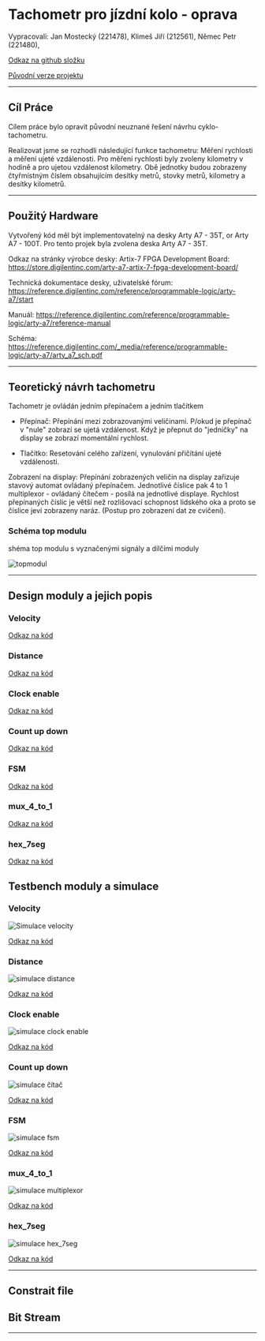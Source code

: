 # Tachometr pro jízdní kolo - oprava

Vypracovali: Jan Mostecký (221478), Klimeš Jiří (212561), Němec Petr (221480), 

[Odkaz na github složku](https://github.com/JanMostecky/Digital-electronics-1/tree/main/projekt%20-%20oprava)

[Původní verze projektu](https://github.com/JanMostecky/Digital-electronics-1/tree/main/project)

------------------------------

## Cíl Práce

Cílem práce bylo opravit původní neuznané řešení návrhu cyklo-tachometru. 

Realizovat jsme se rozhodli následující funkce tachometru: Měření rychlosti a měření ujeté vzdálenosti. 
Pro měření rychlosti byly zvoleny kilometry v hodině a pro ujetou vzdálenost kilometry. Obě jednotky budou zobrazeny čtyřmístným číslem obsahujícím desítky metrů, stovky metrů, kilometry a desítky kilometrů. 

-----------------------------

## Použitý Hardware

Vytvořený kód měl být implementovatelný na desky Arty A7 - 35T, or Arty A7 - 100T. Pro tento projek byla zvolena deska Arty A7 - 35T.

Odkaz na stránky výrobce desky: Artix-7 FPGA Development Board:
https://store.digilentinc.com/arty-a7-artix-7-fpga-development-board/

Technická dokumentace desky, uživatelské fórum: 
https://reference.digilentinc.com/reference/programmable-logic/arty-a7/start

Manuál:
https://reference.digilentinc.com/reference/programmable-logic/arty-a7/reference-manual

Schéma:
https://reference.digilentinc.com/_media/reference/programmable-logic/arty-a7/arty_a7_sch.pdf

-----------------------------

## Teoretický návrh tachometru

Tachometr je ovládán jedním přepínačem a jedním tlačítkem

- Přepínač: 
Přepínání mezi zobrazovanými veličinami. P/okud je přepínač v "nule" zobrazí se ujetá vzdálenost. Když je přepnut do "jedničky" na display se zobrazí momentální rychlost. 

- Tlačítko:
Resetování celého zařízení, vynulování přičítání ujeté vzdálenosti. 

Zobrazení na display: 
Přepínání zobrazených veličin na display zařizuje stavový automat ovládaný přepínačem. Jednotlivé číslice pak  4 to 1 multiplexor - ovládaný čítečem - posílá na jednotlivé displaye. Rychlost přepínaných číslic je větší než rozlišovací schopnost lidského oka a proto se číslice jeví zobrazeny naráz. (Postup pro zobrazení dat ze cvičení). 

### Schéma top modulu

shéma top modulu s vyznačenými signály a dílčími moduly

![topmodul]()

------------------------

## Design moduly a jejich popis

### Velocity

[Odkaz na kód](https://github.com/JanMostecky/Digital-electronics-1/blob/main/projekt%20-%20oprava/k%C3%B3dy/Velocity_design.md)


### Distance

[Odkaz na kód](https://github.com/JanMostecky/Digital-electronics-1/blob/main/projekt%20-%20oprava/k%C3%B3dy/Design_distance.md)

### Clock enable

[Odkaz na kód](https://github.com/JanMostecky/Digital-electronics-1/blob/main/projekt%20-%20oprava/k%C3%B3dy/clock_enable.md)

### Count up down

[Odkaz na kód](https://github.com/JanMostecky/Digital-electronics-1/blob/main/projekt%20-%20oprava/k%C3%B3dy/count_up_down.md)

### FSM

[Odkaz na kód](https://github.com/JanMostecky/Digital-electronics-1/blob/main/projekt%20-%20oprava/k%C3%B3dy/fsm.md)

### mux_4_to_1

[Odkaz na kód](https://github.com/JanMostecky/Digital-electronics-1/blob/main/projekt%20-%20oprava/k%C3%B3dy/mux.md)

### hex_7seg

[Odkaz na kód](https://github.com/JanMostecky/Digital-electronics-1/blob/main/projekt%20-%20oprava/k%C3%B3dy/hex_to_7seg.md)


## Testbench moduly a simulace

### Velocity

![Simulace velocity]()

[Odkaz na kód](https://github.com/JanMostecky/Digital-electronics-1/blob/main/projekt%20-%20oprava/k%C3%B3dy/tb_distance.md)


### Distance

![simulace distance]()

[Odkaz na kód](https://github.com/JanMostecky/Digital-electronics-1/blob/main/projekt%20-%20oprava/k%C3%B3dy/tb_distance.md)

### Clock enable

![simulace clock enable]()

[Odkaz na kód](https://github.com/JanMostecky/Digital-electronics-1/blob/main/projekt%20-%20oprava/k%C3%B3dy/tb_clock%20enable.md)

### Count up down

![simulace čítač]()

[Odkaz na kód](https://github.com/JanMostecky/Digital-electronics-1/blob/main/projekt%20-%20oprava/k%C3%B3dy/tb_%C4%8D%C3%ADta%C4%8D.md)

### FSM

![simulace fsm]()

[Odkaz na kód](https://github.com/JanMostecky/Digital-electronics-1/blob/main/projekt%20-%20oprava/k%C3%B3dy/tb_fsm.md)

### mux_4_to_1

![simulace multiplexor]()

[Odkaz na kód](https://github.com/JanMostecky/Digital-electronics-1/blob/main/projekt%20-%20oprava/k%C3%B3dy/tb_mux.md)

### hex_7seg

![simulace hex_7seg]()

[Odkaz na kód](https://github.com/JanMostecky/Digital-electronics-1/blob/main/projekt%20-%20oprava/k%C3%B3dy/tb_hex_7seg.md)

------------------------

## Constrait file


## Bit Stream

-----------------------




